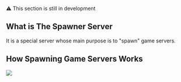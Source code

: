 ⚠️ This section is still in development

## What is The Spawner Server

It is a special server whose main purpose is to "spawn" game servers. 

## How Spawning Game Servers Works

![](http://i.imgur.com/o8ndixN.png)